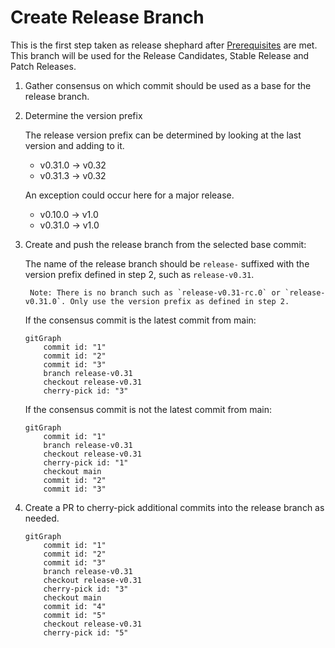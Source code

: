 # Create Release Branch

This is the first step taken as release shephard after [Prerequisites](./prerequisites.md) are met. 
This branch will be used for the Release Candidates, Stable Release and Patch Releases.

1. Gather consensus on which commit should be used as a base for the release
   branch.

2. Determine the version prefix

    The release version prefix can be determined by looking at the last version and adding to it. 

    - v0.31.0 -> v0.32
    - v0.31.3 -> v0.32

    An exception could occur here for a major release.

    - v0.10.0 -> v1.0
    - v0.31.0 -> v1.0

3. Create and push the release branch from the selected base commit:

    The name of the release branch should be `release-` suffixed with the 
    version prefix defined in step 2, such as `release-v0.31`.

        Note: There is no branch such as `release-v0.31-rc.0` or `release-v0.31.0`. Only use the version prefix as defined in step 2.

    If the consensus commit is the latest commit from main:

    ```mermaid
    gitGraph
        commit id: "1"
        commit id: "2"
        commit id: "3"
        branch release-v0.31
        checkout release-v0.31
        cherry-pick id: "3"
    ```

    If the consensus commit is not the latest commit from main:

    ```mermaid
    gitGraph
        commit id: "1"
        branch release-v0.31
        checkout release-v0.31
        cherry-pick id: "1"
        checkout main
        commit id: "2"
        commit id: "3"
    ```

4. Create a PR to cherry-pick additional commits into the release branch as
   needed. 

    ```mermaid
    gitGraph
        commit id: "1"
        commit id: "2"
        commit id: "3"
        branch release-v0.31
        checkout release-v0.31
        cherry-pick id: "3"
        checkout main
        commit id: "4"
        commit id: "5"
        checkout release-v0.31
        cherry-pick id: "5"
    ```